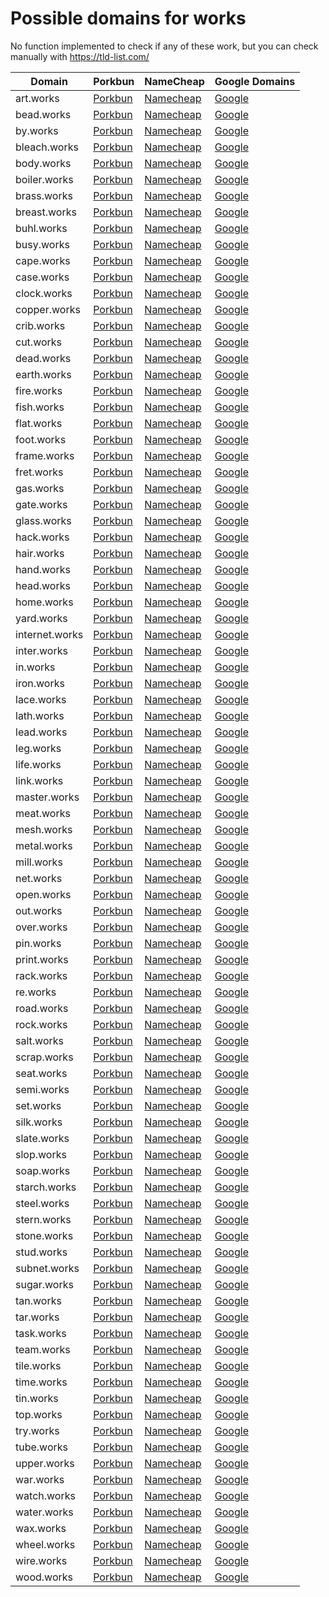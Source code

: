 # Possible domains for works

No function implemented to check if any of these work, but you can check manually with https://tld-list.com/

| Domain | Porkbun | NameCheap | Google Domains |
|---|---|---|---|
| art.works | [Porkbun](https://porkbun.com/checkout/search?prb=e814663da1&tlds=&idnLanguage=&search=search&q=art.works) | [Namecheap](https://www.namecheap.com/domains/registration/results/?domain=art.works) | [Google](https://domains.google.com/registrar/search?searchTerm=art.works) |
| bead.works | [Porkbun](https://porkbun.com/checkout/search?prb=e814663da1&tlds=&idnLanguage=&search=search&q=bead.works) | [Namecheap](https://www.namecheap.com/domains/registration/results/?domain=bead.works) | [Google](https://domains.google.com/registrar/search?searchTerm=bead.works) |
| by.works | [Porkbun](https://porkbun.com/checkout/search?prb=e814663da1&tlds=&idnLanguage=&search=search&q=by.works) | [Namecheap](https://www.namecheap.com/domains/registration/results/?domain=by.works) | [Google](https://domains.google.com/registrar/search?searchTerm=by.works) |
| bleach.works | [Porkbun](https://porkbun.com/checkout/search?prb=e814663da1&tlds=&idnLanguage=&search=search&q=bleach.works) | [Namecheap](https://www.namecheap.com/domains/registration/results/?domain=bleach.works) | [Google](https://domains.google.com/registrar/search?searchTerm=bleach.works) |
| body.works | [Porkbun](https://porkbun.com/checkout/search?prb=e814663da1&tlds=&idnLanguage=&search=search&q=body.works) | [Namecheap](https://www.namecheap.com/domains/registration/results/?domain=body.works) | [Google](https://domains.google.com/registrar/search?searchTerm=body.works) |
| boiler.works | [Porkbun](https://porkbun.com/checkout/search?prb=e814663da1&tlds=&idnLanguage=&search=search&q=boiler.works) | [Namecheap](https://www.namecheap.com/domains/registration/results/?domain=boiler.works) | [Google](https://domains.google.com/registrar/search?searchTerm=boiler.works) |
| brass.works | [Porkbun](https://porkbun.com/checkout/search?prb=e814663da1&tlds=&idnLanguage=&search=search&q=brass.works) | [Namecheap](https://www.namecheap.com/domains/registration/results/?domain=brass.works) | [Google](https://domains.google.com/registrar/search?searchTerm=brass.works) |
| breast.works | [Porkbun](https://porkbun.com/checkout/search?prb=e814663da1&tlds=&idnLanguage=&search=search&q=breast.works) | [Namecheap](https://www.namecheap.com/domains/registration/results/?domain=breast.works) | [Google](https://domains.google.com/registrar/search?searchTerm=breast.works) |
| buhl.works | [Porkbun](https://porkbun.com/checkout/search?prb=e814663da1&tlds=&idnLanguage=&search=search&q=buhl.works) | [Namecheap](https://www.namecheap.com/domains/registration/results/?domain=buhl.works) | [Google](https://domains.google.com/registrar/search?searchTerm=buhl.works) |
| busy.works | [Porkbun](https://porkbun.com/checkout/search?prb=e814663da1&tlds=&idnLanguage=&search=search&q=busy.works) | [Namecheap](https://www.namecheap.com/domains/registration/results/?domain=busy.works) | [Google](https://domains.google.com/registrar/search?searchTerm=busy.works) |
| cape.works | [Porkbun](https://porkbun.com/checkout/search?prb=e814663da1&tlds=&idnLanguage=&search=search&q=cape.works) | [Namecheap](https://www.namecheap.com/domains/registration/results/?domain=cape.works) | [Google](https://domains.google.com/registrar/search?searchTerm=cape.works) |
| case.works | [Porkbun](https://porkbun.com/checkout/search?prb=e814663da1&tlds=&idnLanguage=&search=search&q=case.works) | [Namecheap](https://www.namecheap.com/domains/registration/results/?domain=case.works) | [Google](https://domains.google.com/registrar/search?searchTerm=case.works) |
| clock.works | [Porkbun](https://porkbun.com/checkout/search?prb=e814663da1&tlds=&idnLanguage=&search=search&q=clock.works) | [Namecheap](https://www.namecheap.com/domains/registration/results/?domain=clock.works) | [Google](https://domains.google.com/registrar/search?searchTerm=clock.works) |
| copper.works | [Porkbun](https://porkbun.com/checkout/search?prb=e814663da1&tlds=&idnLanguage=&search=search&q=copper.works) | [Namecheap](https://www.namecheap.com/domains/registration/results/?domain=copper.works) | [Google](https://domains.google.com/registrar/search?searchTerm=copper.works) |
| crib.works | [Porkbun](https://porkbun.com/checkout/search?prb=e814663da1&tlds=&idnLanguage=&search=search&q=crib.works) | [Namecheap](https://www.namecheap.com/domains/registration/results/?domain=crib.works) | [Google](https://domains.google.com/registrar/search?searchTerm=crib.works) |
| cut.works | [Porkbun](https://porkbun.com/checkout/search?prb=e814663da1&tlds=&idnLanguage=&search=search&q=cut.works) | [Namecheap](https://www.namecheap.com/domains/registration/results/?domain=cut.works) | [Google](https://domains.google.com/registrar/search?searchTerm=cut.works) |
| dead.works | [Porkbun](https://porkbun.com/checkout/search?prb=e814663da1&tlds=&idnLanguage=&search=search&q=dead.works) | [Namecheap](https://www.namecheap.com/domains/registration/results/?domain=dead.works) | [Google](https://domains.google.com/registrar/search?searchTerm=dead.works) |
| earth.works | [Porkbun](https://porkbun.com/checkout/search?prb=e814663da1&tlds=&idnLanguage=&search=search&q=earth.works) | [Namecheap](https://www.namecheap.com/domains/registration/results/?domain=earth.works) | [Google](https://domains.google.com/registrar/search?searchTerm=earth.works) |
| fire.works | [Porkbun](https://porkbun.com/checkout/search?prb=e814663da1&tlds=&idnLanguage=&search=search&q=fire.works) | [Namecheap](https://www.namecheap.com/domains/registration/results/?domain=fire.works) | [Google](https://domains.google.com/registrar/search?searchTerm=fire.works) |
| fish.works | [Porkbun](https://porkbun.com/checkout/search?prb=e814663da1&tlds=&idnLanguage=&search=search&q=fish.works) | [Namecheap](https://www.namecheap.com/domains/registration/results/?domain=fish.works) | [Google](https://domains.google.com/registrar/search?searchTerm=fish.works) |
| flat.works | [Porkbun](https://porkbun.com/checkout/search?prb=e814663da1&tlds=&idnLanguage=&search=search&q=flat.works) | [Namecheap](https://www.namecheap.com/domains/registration/results/?domain=flat.works) | [Google](https://domains.google.com/registrar/search?searchTerm=flat.works) |
| foot.works | [Porkbun](https://porkbun.com/checkout/search?prb=e814663da1&tlds=&idnLanguage=&search=search&q=foot.works) | [Namecheap](https://www.namecheap.com/domains/registration/results/?domain=foot.works) | [Google](https://domains.google.com/registrar/search?searchTerm=foot.works) |
| frame.works | [Porkbun](https://porkbun.com/checkout/search?prb=e814663da1&tlds=&idnLanguage=&search=search&q=frame.works) | [Namecheap](https://www.namecheap.com/domains/registration/results/?domain=frame.works) | [Google](https://domains.google.com/registrar/search?searchTerm=frame.works) |
| fret.works | [Porkbun](https://porkbun.com/checkout/search?prb=e814663da1&tlds=&idnLanguage=&search=search&q=fret.works) | [Namecheap](https://www.namecheap.com/domains/registration/results/?domain=fret.works) | [Google](https://domains.google.com/registrar/search?searchTerm=fret.works) |
| gas.works | [Porkbun](https://porkbun.com/checkout/search?prb=e814663da1&tlds=&idnLanguage=&search=search&q=gas.works) | [Namecheap](https://www.namecheap.com/domains/registration/results/?domain=gas.works) | [Google](https://domains.google.com/registrar/search?searchTerm=gas.works) |
| gate.works | [Porkbun](https://porkbun.com/checkout/search?prb=e814663da1&tlds=&idnLanguage=&search=search&q=gate.works) | [Namecheap](https://www.namecheap.com/domains/registration/results/?domain=gate.works) | [Google](https://domains.google.com/registrar/search?searchTerm=gate.works) |
| glass.works | [Porkbun](https://porkbun.com/checkout/search?prb=e814663da1&tlds=&idnLanguage=&search=search&q=glass.works) | [Namecheap](https://www.namecheap.com/domains/registration/results/?domain=glass.works) | [Google](https://domains.google.com/registrar/search?searchTerm=glass.works) |
| hack.works | [Porkbun](https://porkbun.com/checkout/search?prb=e814663da1&tlds=&idnLanguage=&search=search&q=hack.works) | [Namecheap](https://www.namecheap.com/domains/registration/results/?domain=hack.works) | [Google](https://domains.google.com/registrar/search?searchTerm=hack.works) |
| hair.works | [Porkbun](https://porkbun.com/checkout/search?prb=e814663da1&tlds=&idnLanguage=&search=search&q=hair.works) | [Namecheap](https://www.namecheap.com/domains/registration/results/?domain=hair.works) | [Google](https://domains.google.com/registrar/search?searchTerm=hair.works) |
| hand.works | [Porkbun](https://porkbun.com/checkout/search?prb=e814663da1&tlds=&idnLanguage=&search=search&q=hand.works) | [Namecheap](https://www.namecheap.com/domains/registration/results/?domain=hand.works) | [Google](https://domains.google.com/registrar/search?searchTerm=hand.works) |
| head.works | [Porkbun](https://porkbun.com/checkout/search?prb=e814663da1&tlds=&idnLanguage=&search=search&q=head.works) | [Namecheap](https://www.namecheap.com/domains/registration/results/?domain=head.works) | [Google](https://domains.google.com/registrar/search?searchTerm=head.works) |
| home.works | [Porkbun](https://porkbun.com/checkout/search?prb=e814663da1&tlds=&idnLanguage=&search=search&q=home.works) | [Namecheap](https://www.namecheap.com/domains/registration/results/?domain=home.works) | [Google](https://domains.google.com/registrar/search?searchTerm=home.works) |
| yard.works | [Porkbun](https://porkbun.com/checkout/search?prb=e814663da1&tlds=&idnLanguage=&search=search&q=yard.works) | [Namecheap](https://www.namecheap.com/domains/registration/results/?domain=yard.works) | [Google](https://domains.google.com/registrar/search?searchTerm=yard.works) |
| internet.works | [Porkbun](https://porkbun.com/checkout/search?prb=e814663da1&tlds=&idnLanguage=&search=search&q=internet.works) | [Namecheap](https://www.namecheap.com/domains/registration/results/?domain=internet.works) | [Google](https://domains.google.com/registrar/search?searchTerm=internet.works) |
| inter.works | [Porkbun](https://porkbun.com/checkout/search?prb=e814663da1&tlds=&idnLanguage=&search=search&q=inter.works) | [Namecheap](https://www.namecheap.com/domains/registration/results/?domain=inter.works) | [Google](https://domains.google.com/registrar/search?searchTerm=inter.works) |
| in.works | [Porkbun](https://porkbun.com/checkout/search?prb=e814663da1&tlds=&idnLanguage=&search=search&q=in.works) | [Namecheap](https://www.namecheap.com/domains/registration/results/?domain=in.works) | [Google](https://domains.google.com/registrar/search?searchTerm=in.works) |
| iron.works | [Porkbun](https://porkbun.com/checkout/search?prb=e814663da1&tlds=&idnLanguage=&search=search&q=iron.works) | [Namecheap](https://www.namecheap.com/domains/registration/results/?domain=iron.works) | [Google](https://domains.google.com/registrar/search?searchTerm=iron.works) |
| lace.works | [Porkbun](https://porkbun.com/checkout/search?prb=e814663da1&tlds=&idnLanguage=&search=search&q=lace.works) | [Namecheap](https://www.namecheap.com/domains/registration/results/?domain=lace.works) | [Google](https://domains.google.com/registrar/search?searchTerm=lace.works) |
| lath.works | [Porkbun](https://porkbun.com/checkout/search?prb=e814663da1&tlds=&idnLanguage=&search=search&q=lath.works) | [Namecheap](https://www.namecheap.com/domains/registration/results/?domain=lath.works) | [Google](https://domains.google.com/registrar/search?searchTerm=lath.works) |
| lead.works | [Porkbun](https://porkbun.com/checkout/search?prb=e814663da1&tlds=&idnLanguage=&search=search&q=lead.works) | [Namecheap](https://www.namecheap.com/domains/registration/results/?domain=lead.works) | [Google](https://domains.google.com/registrar/search?searchTerm=lead.works) |
| leg.works | [Porkbun](https://porkbun.com/checkout/search?prb=e814663da1&tlds=&idnLanguage=&search=search&q=leg.works) | [Namecheap](https://www.namecheap.com/domains/registration/results/?domain=leg.works) | [Google](https://domains.google.com/registrar/search?searchTerm=leg.works) |
| life.works | [Porkbun](https://porkbun.com/checkout/search?prb=e814663da1&tlds=&idnLanguage=&search=search&q=life.works) | [Namecheap](https://www.namecheap.com/domains/registration/results/?domain=life.works) | [Google](https://domains.google.com/registrar/search?searchTerm=life.works) |
| link.works | [Porkbun](https://porkbun.com/checkout/search?prb=e814663da1&tlds=&idnLanguage=&search=search&q=link.works) | [Namecheap](https://www.namecheap.com/domains/registration/results/?domain=link.works) | [Google](https://domains.google.com/registrar/search?searchTerm=link.works) |
| master.works | [Porkbun](https://porkbun.com/checkout/search?prb=e814663da1&tlds=&idnLanguage=&search=search&q=master.works) | [Namecheap](https://www.namecheap.com/domains/registration/results/?domain=master.works) | [Google](https://domains.google.com/registrar/search?searchTerm=master.works) |
| meat.works | [Porkbun](https://porkbun.com/checkout/search?prb=e814663da1&tlds=&idnLanguage=&search=search&q=meat.works) | [Namecheap](https://www.namecheap.com/domains/registration/results/?domain=meat.works) | [Google](https://domains.google.com/registrar/search?searchTerm=meat.works) |
| mesh.works | [Porkbun](https://porkbun.com/checkout/search?prb=e814663da1&tlds=&idnLanguage=&search=search&q=mesh.works) | [Namecheap](https://www.namecheap.com/domains/registration/results/?domain=mesh.works) | [Google](https://domains.google.com/registrar/search?searchTerm=mesh.works) |
| metal.works | [Porkbun](https://porkbun.com/checkout/search?prb=e814663da1&tlds=&idnLanguage=&search=search&q=metal.works) | [Namecheap](https://www.namecheap.com/domains/registration/results/?domain=metal.works) | [Google](https://domains.google.com/registrar/search?searchTerm=metal.works) |
| mill.works | [Porkbun](https://porkbun.com/checkout/search?prb=e814663da1&tlds=&idnLanguage=&search=search&q=mill.works) | [Namecheap](https://www.namecheap.com/domains/registration/results/?domain=mill.works) | [Google](https://domains.google.com/registrar/search?searchTerm=mill.works) |
| net.works | [Porkbun](https://porkbun.com/checkout/search?prb=e814663da1&tlds=&idnLanguage=&search=search&q=net.works) | [Namecheap](https://www.namecheap.com/domains/registration/results/?domain=net.works) | [Google](https://domains.google.com/registrar/search?searchTerm=net.works) |
| open.works | [Porkbun](https://porkbun.com/checkout/search?prb=e814663da1&tlds=&idnLanguage=&search=search&q=open.works) | [Namecheap](https://www.namecheap.com/domains/registration/results/?domain=open.works) | [Google](https://domains.google.com/registrar/search?searchTerm=open.works) |
| out.works | [Porkbun](https://porkbun.com/checkout/search?prb=e814663da1&tlds=&idnLanguage=&search=search&q=out.works) | [Namecheap](https://www.namecheap.com/domains/registration/results/?domain=out.works) | [Google](https://domains.google.com/registrar/search?searchTerm=out.works) |
| over.works | [Porkbun](https://porkbun.com/checkout/search?prb=e814663da1&tlds=&idnLanguage=&search=search&q=over.works) | [Namecheap](https://www.namecheap.com/domains/registration/results/?domain=over.works) | [Google](https://domains.google.com/registrar/search?searchTerm=over.works) |
| pin.works | [Porkbun](https://porkbun.com/checkout/search?prb=e814663da1&tlds=&idnLanguage=&search=search&q=pin.works) | [Namecheap](https://www.namecheap.com/domains/registration/results/?domain=pin.works) | [Google](https://domains.google.com/registrar/search?searchTerm=pin.works) |
| print.works | [Porkbun](https://porkbun.com/checkout/search?prb=e814663da1&tlds=&idnLanguage=&search=search&q=print.works) | [Namecheap](https://www.namecheap.com/domains/registration/results/?domain=print.works) | [Google](https://domains.google.com/registrar/search?searchTerm=print.works) |
| rack.works | [Porkbun](https://porkbun.com/checkout/search?prb=e814663da1&tlds=&idnLanguage=&search=search&q=rack.works) | [Namecheap](https://www.namecheap.com/domains/registration/results/?domain=rack.works) | [Google](https://domains.google.com/registrar/search?searchTerm=rack.works) |
| re.works | [Porkbun](https://porkbun.com/checkout/search?prb=e814663da1&tlds=&idnLanguage=&search=search&q=re.works) | [Namecheap](https://www.namecheap.com/domains/registration/results/?domain=re.works) | [Google](https://domains.google.com/registrar/search?searchTerm=re.works) |
| road.works | [Porkbun](https://porkbun.com/checkout/search?prb=e814663da1&tlds=&idnLanguage=&search=search&q=road.works) | [Namecheap](https://www.namecheap.com/domains/registration/results/?domain=road.works) | [Google](https://domains.google.com/registrar/search?searchTerm=road.works) |
| rock.works | [Porkbun](https://porkbun.com/checkout/search?prb=e814663da1&tlds=&idnLanguage=&search=search&q=rock.works) | [Namecheap](https://www.namecheap.com/domains/registration/results/?domain=rock.works) | [Google](https://domains.google.com/registrar/search?searchTerm=rock.works) |
| salt.works | [Porkbun](https://porkbun.com/checkout/search?prb=e814663da1&tlds=&idnLanguage=&search=search&q=salt.works) | [Namecheap](https://www.namecheap.com/domains/registration/results/?domain=salt.works) | [Google](https://domains.google.com/registrar/search?searchTerm=salt.works) |
| scrap.works | [Porkbun](https://porkbun.com/checkout/search?prb=e814663da1&tlds=&idnLanguage=&search=search&q=scrap.works) | [Namecheap](https://www.namecheap.com/domains/registration/results/?domain=scrap.works) | [Google](https://domains.google.com/registrar/search?searchTerm=scrap.works) |
| seat.works | [Porkbun](https://porkbun.com/checkout/search?prb=e814663da1&tlds=&idnLanguage=&search=search&q=seat.works) | [Namecheap](https://www.namecheap.com/domains/registration/results/?domain=seat.works) | [Google](https://domains.google.com/registrar/search?searchTerm=seat.works) |
| semi.works | [Porkbun](https://porkbun.com/checkout/search?prb=e814663da1&tlds=&idnLanguage=&search=search&q=semi.works) | [Namecheap](https://www.namecheap.com/domains/registration/results/?domain=semi.works) | [Google](https://domains.google.com/registrar/search?searchTerm=semi.works) |
| set.works | [Porkbun](https://porkbun.com/checkout/search?prb=e814663da1&tlds=&idnLanguage=&search=search&q=set.works) | [Namecheap](https://www.namecheap.com/domains/registration/results/?domain=set.works) | [Google](https://domains.google.com/registrar/search?searchTerm=set.works) |
| silk.works | [Porkbun](https://porkbun.com/checkout/search?prb=e814663da1&tlds=&idnLanguage=&search=search&q=silk.works) | [Namecheap](https://www.namecheap.com/domains/registration/results/?domain=silk.works) | [Google](https://domains.google.com/registrar/search?searchTerm=silk.works) |
| slate.works | [Porkbun](https://porkbun.com/checkout/search?prb=e814663da1&tlds=&idnLanguage=&search=search&q=slate.works) | [Namecheap](https://www.namecheap.com/domains/registration/results/?domain=slate.works) | [Google](https://domains.google.com/registrar/search?searchTerm=slate.works) |
| slop.works | [Porkbun](https://porkbun.com/checkout/search?prb=e814663da1&tlds=&idnLanguage=&search=search&q=slop.works) | [Namecheap](https://www.namecheap.com/domains/registration/results/?domain=slop.works) | [Google](https://domains.google.com/registrar/search?searchTerm=slop.works) |
| soap.works | [Porkbun](https://porkbun.com/checkout/search?prb=e814663da1&tlds=&idnLanguage=&search=search&q=soap.works) | [Namecheap](https://www.namecheap.com/domains/registration/results/?domain=soap.works) | [Google](https://domains.google.com/registrar/search?searchTerm=soap.works) |
| starch.works | [Porkbun](https://porkbun.com/checkout/search?prb=e814663da1&tlds=&idnLanguage=&search=search&q=starch.works) | [Namecheap](https://www.namecheap.com/domains/registration/results/?domain=starch.works) | [Google](https://domains.google.com/registrar/search?searchTerm=starch.works) |
| steel.works | [Porkbun](https://porkbun.com/checkout/search?prb=e814663da1&tlds=&idnLanguage=&search=search&q=steel.works) | [Namecheap](https://www.namecheap.com/domains/registration/results/?domain=steel.works) | [Google](https://domains.google.com/registrar/search?searchTerm=steel.works) |
| stern.works | [Porkbun](https://porkbun.com/checkout/search?prb=e814663da1&tlds=&idnLanguage=&search=search&q=stern.works) | [Namecheap](https://www.namecheap.com/domains/registration/results/?domain=stern.works) | [Google](https://domains.google.com/registrar/search?searchTerm=stern.works) |
| stone.works | [Porkbun](https://porkbun.com/checkout/search?prb=e814663da1&tlds=&idnLanguage=&search=search&q=stone.works) | [Namecheap](https://www.namecheap.com/domains/registration/results/?domain=stone.works) | [Google](https://domains.google.com/registrar/search?searchTerm=stone.works) |
| stud.works | [Porkbun](https://porkbun.com/checkout/search?prb=e814663da1&tlds=&idnLanguage=&search=search&q=stud.works) | [Namecheap](https://www.namecheap.com/domains/registration/results/?domain=stud.works) | [Google](https://domains.google.com/registrar/search?searchTerm=stud.works) |
| subnet.works | [Porkbun](https://porkbun.com/checkout/search?prb=e814663da1&tlds=&idnLanguage=&search=search&q=subnet.works) | [Namecheap](https://www.namecheap.com/domains/registration/results/?domain=subnet.works) | [Google](https://domains.google.com/registrar/search?searchTerm=subnet.works) |
| sugar.works | [Porkbun](https://porkbun.com/checkout/search?prb=e814663da1&tlds=&idnLanguage=&search=search&q=sugar.works) | [Namecheap](https://www.namecheap.com/domains/registration/results/?domain=sugar.works) | [Google](https://domains.google.com/registrar/search?searchTerm=sugar.works) |
| tan.works | [Porkbun](https://porkbun.com/checkout/search?prb=e814663da1&tlds=&idnLanguage=&search=search&q=tan.works) | [Namecheap](https://www.namecheap.com/domains/registration/results/?domain=tan.works) | [Google](https://domains.google.com/registrar/search?searchTerm=tan.works) |
| tar.works | [Porkbun](https://porkbun.com/checkout/search?prb=e814663da1&tlds=&idnLanguage=&search=search&q=tar.works) | [Namecheap](https://www.namecheap.com/domains/registration/results/?domain=tar.works) | [Google](https://domains.google.com/registrar/search?searchTerm=tar.works) |
| task.works | [Porkbun](https://porkbun.com/checkout/search?prb=e814663da1&tlds=&idnLanguage=&search=search&q=task.works) | [Namecheap](https://www.namecheap.com/domains/registration/results/?domain=task.works) | [Google](https://domains.google.com/registrar/search?searchTerm=task.works) |
| team.works | [Porkbun](https://porkbun.com/checkout/search?prb=e814663da1&tlds=&idnLanguage=&search=search&q=team.works) | [Namecheap](https://www.namecheap.com/domains/registration/results/?domain=team.works) | [Google](https://domains.google.com/registrar/search?searchTerm=team.works) |
| tile.works | [Porkbun](https://porkbun.com/checkout/search?prb=e814663da1&tlds=&idnLanguage=&search=search&q=tile.works) | [Namecheap](https://www.namecheap.com/domains/registration/results/?domain=tile.works) | [Google](https://domains.google.com/registrar/search?searchTerm=tile.works) |
| time.works | [Porkbun](https://porkbun.com/checkout/search?prb=e814663da1&tlds=&idnLanguage=&search=search&q=time.works) | [Namecheap](https://www.namecheap.com/domains/registration/results/?domain=time.works) | [Google](https://domains.google.com/registrar/search?searchTerm=time.works) |
| tin.works | [Porkbun](https://porkbun.com/checkout/search?prb=e814663da1&tlds=&idnLanguage=&search=search&q=tin.works) | [Namecheap](https://www.namecheap.com/domains/registration/results/?domain=tin.works) | [Google](https://domains.google.com/registrar/search?searchTerm=tin.works) |
| top.works | [Porkbun](https://porkbun.com/checkout/search?prb=e814663da1&tlds=&idnLanguage=&search=search&q=top.works) | [Namecheap](https://www.namecheap.com/domains/registration/results/?domain=top.works) | [Google](https://domains.google.com/registrar/search?searchTerm=top.works) |
| try.works | [Porkbun](https://porkbun.com/checkout/search?prb=e814663da1&tlds=&idnLanguage=&search=search&q=try.works) | [Namecheap](https://www.namecheap.com/domains/registration/results/?domain=try.works) | [Google](https://domains.google.com/registrar/search?searchTerm=try.works) |
| tube.works | [Porkbun](https://porkbun.com/checkout/search?prb=e814663da1&tlds=&idnLanguage=&search=search&q=tube.works) | [Namecheap](https://www.namecheap.com/domains/registration/results/?domain=tube.works) | [Google](https://domains.google.com/registrar/search?searchTerm=tube.works) |
| upper.works | [Porkbun](https://porkbun.com/checkout/search?prb=e814663da1&tlds=&idnLanguage=&search=search&q=upper.works) | [Namecheap](https://www.namecheap.com/domains/registration/results/?domain=upper.works) | [Google](https://domains.google.com/registrar/search?searchTerm=upper.works) |
| war.works | [Porkbun](https://porkbun.com/checkout/search?prb=e814663da1&tlds=&idnLanguage=&search=search&q=war.works) | [Namecheap](https://www.namecheap.com/domains/registration/results/?domain=war.works) | [Google](https://domains.google.com/registrar/search?searchTerm=war.works) |
| watch.works | [Porkbun](https://porkbun.com/checkout/search?prb=e814663da1&tlds=&idnLanguage=&search=search&q=watch.works) | [Namecheap](https://www.namecheap.com/domains/registration/results/?domain=watch.works) | [Google](https://domains.google.com/registrar/search?searchTerm=watch.works) |
| water.works | [Porkbun](https://porkbun.com/checkout/search?prb=e814663da1&tlds=&idnLanguage=&search=search&q=water.works) | [Namecheap](https://www.namecheap.com/domains/registration/results/?domain=water.works) | [Google](https://domains.google.com/registrar/search?searchTerm=water.works) |
| wax.works | [Porkbun](https://porkbun.com/checkout/search?prb=e814663da1&tlds=&idnLanguage=&search=search&q=wax.works) | [Namecheap](https://www.namecheap.com/domains/registration/results/?domain=wax.works) | [Google](https://domains.google.com/registrar/search?searchTerm=wax.works) |
| wheel.works | [Porkbun](https://porkbun.com/checkout/search?prb=e814663da1&tlds=&idnLanguage=&search=search&q=wheel.works) | [Namecheap](https://www.namecheap.com/domains/registration/results/?domain=wheel.works) | [Google](https://domains.google.com/registrar/search?searchTerm=wheel.works) |
| wire.works | [Porkbun](https://porkbun.com/checkout/search?prb=e814663da1&tlds=&idnLanguage=&search=search&q=wire.works) | [Namecheap](https://www.namecheap.com/domains/registration/results/?domain=wire.works) | [Google](https://domains.google.com/registrar/search?searchTerm=wire.works) |
| wood.works | [Porkbun](https://porkbun.com/checkout/search?prb=e814663da1&tlds=&idnLanguage=&search=search&q=wood.works) | [Namecheap](https://www.namecheap.com/domains/registration/results/?domain=wood.works) | [Google](https://domains.google.com/registrar/search?searchTerm=wood.works) |
